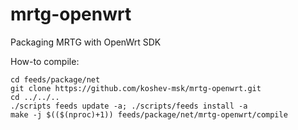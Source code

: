 # mrtg-openwrt
Packaging MRTG with OpenWrt SDK

How-to compile:
```
cd feeds/package/net
git clone https://github.com/koshev-msk/mrtg-openwrt.git
cd ../../..
./scripts feeds update -a; ./scripts/feeds install -a
make -j $(($(nproc)+1)) feeds/package/net/mrtg-openwrt/compile
```
